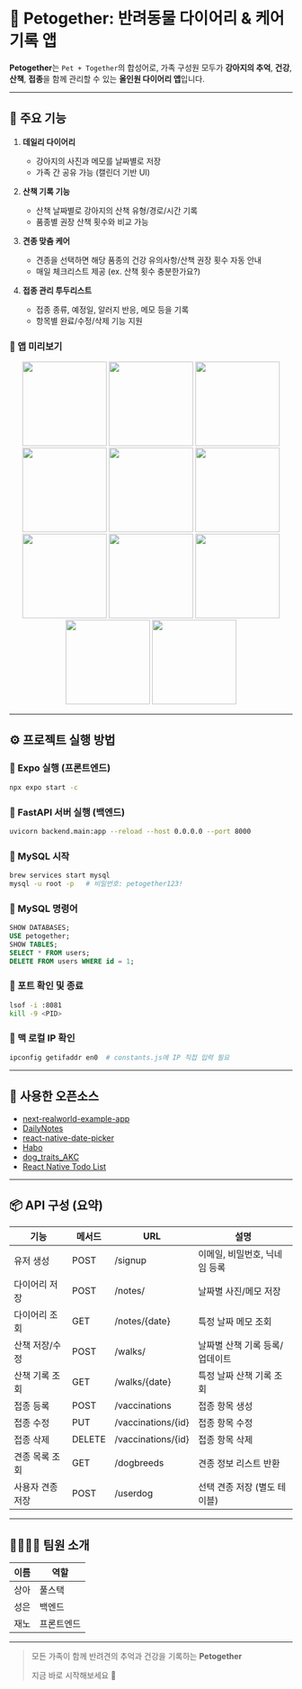 # 🐶 Petogether: 반려동물 다이어리 & 케어 기록 앱

**Petogether**는 `Pet + Together`의 합성어로, 가족 구성원 모두가 **강아지의 추억**, **건강**, **산책**, **접종**을 함께 관리할 수 있는 **올인원 다이어리 앱**입니다.

---

## 🔑 주요 기능

1. **데일리 다이어리**
   - 강아지의 사진과 메모를 날짜별로 저장
   - 가족 간 공유 가능 (캘린더 기반 UI)

2. **산책 기록 기능**
   - 산책 날짜별로 강아지의 산책 유형/경로/시간 기록
   - 품종별 권장 산책 횟수와 비교 가능

3. **견종 맞춤 케어**
   - 견종을 선택하면 해당 품종의 건강 유의사항/산책 권장 횟수 자동 안내
   - 매일 체크리스트 제공 (ex. 산책 횟수 충분한가요?)

4. **접종 관리 투두리스트**
   - 접종 종류, 예정일, 알러지 반응, 메모 등을 기록
   - 항목별 완료/수정/삭제 기능 지원

<h3>📱 앱 미리보기</h3>
<p align="center">
  <img src="https://github.com/user-attachments/assets/6585edea-739a-44ba-8c7f-46aa51f0eeb2" width="150"/>
  <img src="https://github.com/user-attachments/assets/fc5a7036-980d-44de-b5b9-9c6fe42eb221" width="150"/>
  <img src="https://github.com/user-attachments/assets/45c8c610-8e55-448e-bd88-df2147edf8a6" width="150"/>
  <img src="https://github.com/user-attachments/assets/d1ca25da-9fe1-411b-a6a3-f44b60fb3577" width="150"/>
  <img src="https://github.com/user-attachments/assets/32dd1fde-76ac-4d70-ae94-4d02a041ba2d" width="150"/>
  <img src="https://github.com/user-attachments/assets/c0e4718d-6969-4dc7-8504-217a3b024777" width="150"/>
  <img src="https://github.com/user-attachments/assets/729c3906-b4c1-42e9-93e9-58faf5337719" width="150"/>
  <img src="https://github.com/user-attachments/assets/15620d80-4455-4a1e-a8b0-b9c5616d020b" width="150"/>
  <img src="https://github.com/user-attachments/assets/1f339bc2-4d15-43ab-92cb-f9b776ade362" width="150"/>
  <img src="https://github.com/user-attachments/assets/331e3a59-b858-49a0-b704-4ccdc51e5c1a" width="150"/>
  <img src="https://github.com/user-attachments/assets/f1bc0ea2-5b30-4bf5-bf26-a256993210d0" width="150"/>
</p>

---

## ⚙️ 프로젝트 실행 방법

### 📱 Expo 실행 (프론트엔드)

```bash
npx expo start -c
```

### 🐍 FastAPI 서버 실행 (백엔드)

```bash
uvicorn backend.main:app --reload --host 0.0.0.0 --port 8000
```

### 🐬 MySQL 시작

```bash
brew services start mysql
mysql -u root -p   # 비밀번호: petogether123!
```

### 🐬 MySQL 명령어

```sql
SHOW DATABASES;
USE petogether;
SHOW TABLES;
SELECT * FROM users;
DELETE FROM users WHERE id = 1;
```

### 📡 포트 확인 및 종료

```bash
lsof -i :8081
kill -9 <PID>
```

### 📡 맥 로컬 IP 확인

```bash
ipconfig getifaddr en0  # constants.js에 IP 직접 입력 필요
```

---

## 🔌 사용한 오픈소스

- [next-realworld-example-app](https://github.com/reck1ess/next-realworld-example-app)
- [DailyNotes](https://github.com/m0ngr31/DailyNotes)
- [react-native-date-picker](https://github.com/DieTime/react-native-date-picker)
- [Habo](https://github.com/xpavle00/Habo)
- [dog_traits_AKC](https://github.com/kkakey/dog_traits_AKC)
- [React Native Todo List](https://github.com/ImanAdithya/React-Native-Todo-List)

---

## 📦 API 구성 (요약)

| 기능        | 메서드    | URL                | 설명                |
| --------- | ------ | ------------------ | ----------------- |
| 유저 생성     | POST   | /signup            | 이메일, 비밀번호, 닉네임 등록 |
| 다이어리 저장   | POST   | /notes/            | 날짜별 사진/메모 저장      |
| 다이어리 조회   | GET    | /notes/{date}      | 특정 날짜 메모 조회       |
| 산책 저장/수정  | POST   | /walks/            | 날짜별 산책 기록 등록/업데이트 |
| 산책 기록 조회  | GET    | /walks/{date}      | 특정 날짜 산책 기록 조회    |
| 접종 등록     | POST   | /vaccinations      | 접종 항목 생성          |
| 접종 수정     | PUT    | /vaccinations/{id} | 접종 항목 수정          |
| 접종 삭제     | DELETE | /vaccinations/{id} | 접종 항목 삭제          |
| 견종 목록 조회  | GET    | /dogbreeds         | 견종 정보 리스트 반환      |
| 사용자 견종 저장 | POST   | /userdog           | 선택 견종 저장 (별도 테이블) |

---

## 👨‍👩‍👧‍👦 팀원 소개

| 이름 | 역할     |
| -- | ------ |
| 상아 | 풀스택    |
| 성은 | 백엔드 |
| 재노 | 프론트엔드  |

---

> 모든 가족이 함께 반려견의 추억과 건강을 기록하는 **Petogether**
>
> 지금 바로 시작해보세요 🐾

